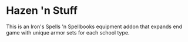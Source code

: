 Hazen 'n Stuff
=======

This is an Iron's Spells 'n Spellbooks equipment addon that expands end game with unique armor sets for each school type.
